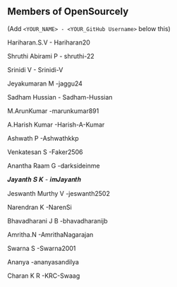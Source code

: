 ## Members of OpenSourcely

(Add `<YOUR_NAME> - <YOUR_GitHub Username>` below this)


Hariharan.S.V     - Hariharan20   

Shruthi Abirami P - shruthi-22  

Srinidi V         - Srinidi-V

Jeyakumaran M     -jaggu24

Sadham Hussian    - Sadham-Hussian

M.ArunKumar       -marunkumar891

A.Harish Kumar    -Harish-A-Kumar

Ashwath P         -Ashwathkkp

Venkatesan S       -Faker2506

Anantha Raam G   -darksideinme

𝑱𝒂𝒚𝒂𝒏𝒕𝒉 𝑺 𝑲       - 𝒊𝒎𝑱𝒂𝒚𝒂𝒏𝒕𝒉

Jeswanth Murthy V     -jeswanth2502

Narendran K         -NarenSi

Bhavadharani J B     -bhavadharanijb

Amritha.N            -AmrithaNagarajan

Swarna S              -Swarna2001

Ananya               -ananyasandilya

Charan K R            -KRC-Swaag


